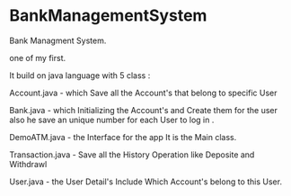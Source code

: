 # BankManagementSystem


Bank Managment System.

one of my first.

It build on java language with 5 class :

Account.java - which Save all the Account's that belong to specific User

Bank.java  - which Initializing the Account's and Create them 
for the user also he save an unique number for each User to log in .

DemoATM.java - the Interface for the app It is the Main class.

Transaction.java - Save all the History Operation like Deposite and Withdrawl 

User.java - the User Detail's Include Which Account's belong to this User.
